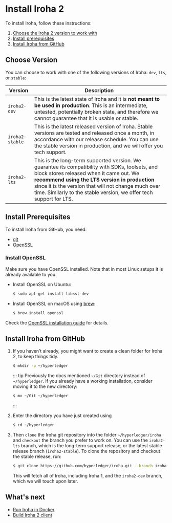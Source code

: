 # Install Iroha 2

To install Iroha, follow these instructions:

1. [Choose the Iroha 2 version to work with](#choose-version)
2. [Install prerequisites](#install-prerequisites)
3. [Install Iroha from GitHub](#install-iroha-from-github)

## Choose Version

You can choose to work with one of the following versions of Iroha: `dev`,
`lts`, or `stable`:

|     Version     |                                                                                                                                                        Description                                                                                                                                                         |
| --------------- | -------------------------------------------------------------------------------------------------------------------------------------------------------------------------------------------------------------------------------------------------------------------------------------------------------------------------- |
| `iroha2-dev`    | This is the latest state of Iroha and it is **not meant to be used in production**. This is an intermediate, untested, potentially broken state, and therefore we cannot guarantee that it is usable or stable.                                                                                                            |
| `iroha2-stable` | This is the latest released version of Iroha. Stable versions are tested and released once a month, in accordance with our release schedule. You can use the stable version in production, and we will offer you tech support.                                                                                             |
| `iroha2-lts`    | This is the long-term supported version. We guarantee its compatibility with SDKs, toolsets, and block stores released when it came out. We **recommend using the LTS version in production** since it is the version that will not change much over time. Similarly to the stable version, we offer tech support for LTS. |

## Install Prerequisites

To install Iroha from GitHub, you need:

- [git](https://githowto.com/)
- [OpenSSL](https://www.openssl.org/)

### Install OpenSSL

Make sure you have OpenSSL installed. Note that in most Linux setups it is
already available to you.

- Install OpenSSL on Ubuntu:

  ```bash
  $ sudo apt-get install libssl-dev
  ```

- Install OpenSSL on macOS using [brew](https://brew.sh/):

  ```bash
  $ brew install openssl
  ```

Check the
[OpenSSL installation guide](https://github.com/openssl/openssl/blob/master/INSTALL.md)
for details.

## Install Iroha from GitHub

1.  If you haven’t already, you might want to create a clean folder for
    Iroha 2, to keep things tidy. 

    ```bash
    $ mkdir -p ~/hyperledger
    ```

    ::: tip
    Previously the docs mentioned `~/Git` directory instead of `~/hyperledger`. If you already have a working installation, consider moving it to the new directory:

    ```bash
    $ mv ~/Git ~/hyperledger
    ```
    :::

2.  Enter the directory you have just created using

    ```bash
    $ cd ~/hyperledger
    ```

3.  Then `clone` the Iroha git repository into the folder `~/hyperledger/iroha` and
    `checkout` the branch you prefer to work on. You can use the
    `iroha2-lts` branch, which is the long-term support release, or the
    latest stable release branch (`iroha2-stable`). To clone the repository
    and checkout the stable release, run:

    ```bash
    $ git clone https://github.com/hyperledger/iroha.git --branch iroha2-stable
    ```

    This will fetch all of Iroha, including Iroha 1, and the `iroha2-dev`
    branch, which we will touch upon later.

## What's next

- [Run Iroha in Docker](./quick-start.md)
- [Build Iroha 2 client](build.md)
